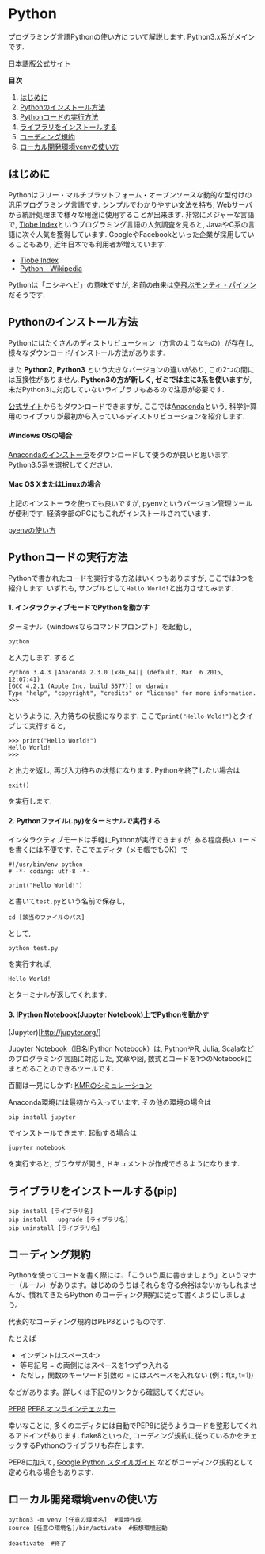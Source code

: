 # Python
プログラミング言語Pythonの使い方について解説します. Python3.x系がメインです.

[日本語版公式サイト](http://www.python.jp/)

**目次**

1. [はじめに](#はじめに)
1. [Pythonのインストール方法](#Pythonのインストール方法)
1. [Pythonコードの実行方法](#Pythonコードの実行方法)
1. [ライブラリをインストールする](#ライブラリをインストールする(pip))
1. [コーディング規約](#コーディング規約)
1. [ローカル開発環境venvの使い方](#ローカル開発環境venvの使い方)


## はじめに

Pythonはフリー・マルチプラットフォーム・オープンソースな動的な型付けの汎用プログラミング言語です. シンプルでわかりやすい文法を持ち, Webサーバから統計処理まで様々な用途に使用することが出来ます. 非常にメジャーな言語で, [Tiobe Index](http://www.tiobe.com/tiobe_index)というプログラミング言語の人気調査を見ると, JavaやC系の言語に次ぐ人気を獲得しています. GoogleやFacebookといった企業が採用していることもあり, 近年日本でも利用者が増えています.

* [Tiobe Index](http://www.tiobe.com/tiobe_index)
* [Python - Wikipedia](https://ja.wikipedia.org/wiki/Python)

Pythonは「ニシキヘビ」の意味ですが, 名前の由来は[空飛ぶモンティ・パイソン](https://ja.wikipedia.org/wiki/%E7%A9%BA%E9%A3%9B%E3%81%B6%E3%83%A2%E3%83%B3%E3%83%86%E3%82%A3%E3%83%BB%E3%83%91%E3%82%A4%E3%82%BD%E3%83%B3)だそうです.

## Pythonのインストール方法

Pythonにはたくさんのディストリビューション（方言のようなもの）が存在し, 様々なダウンロード/インストール方法があります.

また **Python2**, **Python3** という大きなバージョンの違いがあり, この2つの間には互換性がありません. **Python3の方が新しく, ゼミでは主に3系を使います**が, 未だPython3に対応していないライブラリもあるので注意が必要です.

[公式サイト](http://www.python.jp/)からもダウンロードできますが, ここでは[Anaconda](https://www.continuum.io/why-anaconda)という, 科学計算用のライブラリが最初から入っているディストリビューションを紹介します.

#### Windows OSの場合

[Anacondaのインストーラ](https://www.continuum.io/downloads)をダウンロードして使うのが良いと思います. Python3.5系を選択してください.


#### Mac OS XまたはLinuxの場合

上記のインストーラを使っても良いですが, pyenvというバージョン管理ツールが便利です. 経済学部のPCにもこれがインストールされています.

[pyenvの使い方](/pyenv.md)

## Pythonコードの実行方法

Pythonで書かれたコードを実行する方法はいくつもありますが, ここでは3つを紹介します. いずれも, サンプルとして`Hello World!`と出力させてみます.

#### 1. インタラクティブモードでPythonを動かす

ターミナル（windowsならコマンドプロンプト）を起動し, 

```
python
```

と入力します. すると

```
Python 3.4.3 |Anaconda 2.3.0 (x86_64)| (default, Mar  6 2015, 12:07:41) 
[GCC 4.2.1 (Apple Inc. build 5577)] on darwin
Type "help", "copyright", "credits" or "license" for more information.
>>> 
```

というように, 入力待ちの状態になります. ここで`print("Hello Wold!")`とタイプして実行すると, 

```
>>> print("Hello World!")
Hello World!
>>> 
```

と出力を返し, 再び入力待ちの状態になります. Pythonを終了したい場合は

```
exit()
```

を実行します.

#### 2. Pythonファイル(.py)をターミナルで実行する

インタラクティブモードは手軽にPythonが実行できますが, ある程度長いコードを書くには不便です. そこでエディタ（メモ帳でもOK）で

```
#!/usr/bin/env python
# -*- coding: utf-8 -*-

print("Hello World!")
```

と書いて`test.py`という名前で保存し, 

```
cd [該当のファイルのパス]
```

として, 

```
python test.py
```

を実行すれば, 

```
Hello World!
```

とターミナルが返してくれます.

#### 3. IPython Notebook(Jupyter Notebook)上でPythonを動かす

(Jupyter)[http://jupyter.org/]

Jupyter Notebook（旧名IPython Notebook）は, PythonやR, Julia, Scalaなどのプログラミング言語に対応した, 文章や図, 数式とコードを1つのNotebookにまとめることのできるツールです.

百聞は一見にしかず: [KMRのシミュレーション](http://nbviewer.jupyter.org/github/myuuuuun/KMR/blob/master/KMR.ipynb)

Anaconda環境には最初から入っています. その他の環境の場合は

```
pip install jupyter
```

でインストールできます. 起動する場合は

```
jupyter notebook
```

を実行すると, ブラウザが開き, ドキュメントが作成できるようになります.

## ライブラリをインストールする(pip)

```
pip install [ライブラリ名]
pip install --upgrade [ライブラリ名]
pip uninstall [ライブラリ名]
```

## コーディング規約
Pythonを使ってコードを書く際には、「こういう風に書きましょう」というマナー（ルール）があります。はじめのうちはそれらを守る余裕はないかもしれませんが、慣れてきたらPython のコーディング規約に従って書くようにしましょう。

代表的なコーディング規約はPEP8というものです.

たとえば

* インデントはスペース4つ
* 等号記号 = の両側にはスペースを1つずつ入れる
* ただし，関数のキーワード引数の = にはスペースを入れない (例：f(x, t=1))

などがあります。詳しくは下記のリンクから確認してください。

[PEP8](http://legacy.python.org/dev/peps/pep-0008/)
[PEP8 オンラインチェッカー](http://pep8online.com/)

幸いなことに, 多くのエディタには自動でPEP8に従うようコードを整形してくれるアドインがあります. flake8といった, コーディング規約に従っているかをチェックするPythonのライブラリも存在します.

PEP8に加えて, [Google Python スタイルガイド](http://works.surgo.jp/translation/pyguide.html) などがコーディング規約として定められる場合もあります.

## ローカル開発環境venvの使い方

```
python3 -m venv [任意の環境名]  #環境作成
source [任意の環境名]/bin/activate  #仮想環境起動

deactivate  #終了
```